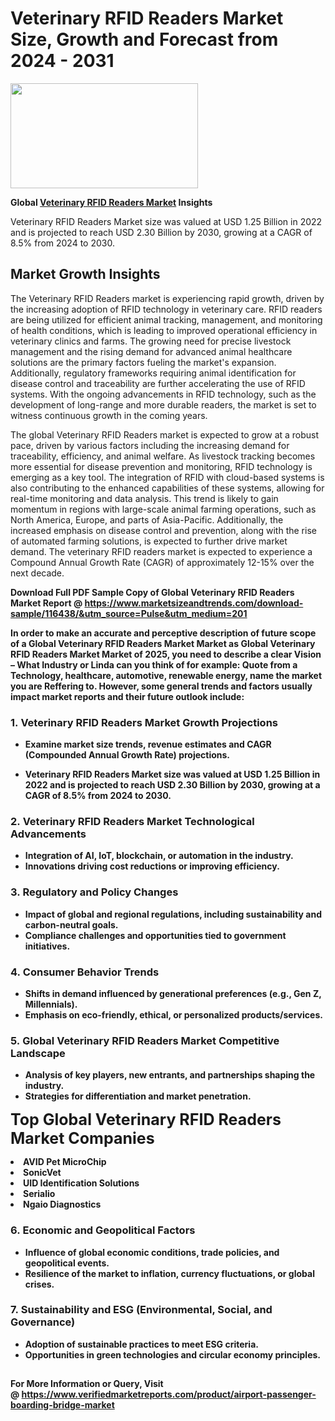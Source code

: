 <H1>Veterinary RFID Readers Market Size, Growth and Forecast from 2024 - 2031</H1><img class="aligncenter size-medium wp-image-584254" src="https://thirdeyenews.in/wp-content/uploads/2024/09/Global-Market-Research-300x168.jpeg" alt="" width="300" height="168" /><p><strong>Global&nbsp;<a href="https://www.marketsizeandtrends.com/download-sample/116438/&amp;utm_source=Pulse&amp;utm_medium=201">Veterinary RFID Readers Market</a> Insights</strong></p><p>Veterinary RFID Readers Market size was valued at USD 1.25 Billion in 2022 and is projected to reach USD 2.30 Billion by 2030, growing at a CAGR of 8.5% from 2024 to 2030.</p><p><h2>Market Growth Insights</h2> <p>The Veterinary RFID Readers market is experiencing rapid growth, driven by the increasing adoption of RFID technology in veterinary care. RFID readers are being utilized for efficient animal tracking, management, and monitoring of health conditions, which is leading to improved operational efficiency in veterinary clinics and farms. The growing need for precise livestock management and the rising demand for advanced animal healthcare solutions are the primary factors fueling the market's expansion. Additionally, regulatory frameworks requiring animal identification for disease control and traceability are further accelerating the use of RFID systems. With the ongoing advancements in RFID technology, such as the development of long-range and more durable readers, the market is set to witness continuous growth in the coming years.</p> <p><strong></strong></p> <p>The global Veterinary RFID Readers market is expected to grow at a robust pace, driven by various factors including the increasing demand for traceability, efficiency, and animal welfare. As livestock tracking becomes more essential for disease prevention and monitoring, RFID technology is emerging as a key tool. The integration of RFID with cloud-based systems is also contributing to the enhanced capabilities of these systems, allowing for real-time monitoring and data analysis. This trend is likely to gain momentum in regions with large-scale animal farming operations, such as North America, Europe, and parts of Asia-Pacific. Additionally, the increased emphasis on disease control and prevention, along with the rise of automated farming solutions, is expected to further drive market demand. The veterinary RFID readers market is expected to experience a Compound Annual Growth Rate (CAGR) of approximately 12-15% over the next decade. <p><strong></p><p><span class=""><strong>Download Full PDF Sample Copy of Global Veterinary RFID Readers Market Report</strong> @ <a href="https://www.marketsizeandtrends.com/download-sample/116438/&amp;utm_source=Pulse&amp;utm_medium=201" target="_blank">https://www.marketsizeandtrends.com/download-sample/116438/&amp;utm_source=Pulse&amp;utm_medium=201</a></span></p><p>In order to make an accurate and perceptive description of future scope of a Global&nbsp;Veterinary RFID Readers Market Market as Global&nbsp;Veterinary RFID Readers Market Market of 2025, you need to describe a clear Vision &ndash; What Industry or Linda can you think of for example: Quote from a Technology, healthcare, automotive, renewable energy, name the market you are Reffering to. However, some general trends and factors usually impact market reports and their future outlook include:</p><h3>1.&nbsp;<strong>Veterinary RFID Readers Market Growth Projections</strong></h3><ul><li>Examine market size trends, revenue estimates and CAGR (Compounded Annual Growth Rate) projections.</li><li><p>Veterinary RFID Readers Market size was valued at USD 1.25 Billion in 2022 and is projected to reach USD 2.30 Billion by 2030, growing at a CAGR of 8.5% from 2024 to 2030.</p></li></ul><h3>2.&nbsp;<strong>Veterinary RFID Readers Market Technological Advancements</strong></h3><ul><li>Integration of AI, IoT, blockchain, or automation in the industry.</li><li>Innovations driving cost reductions or improving efficiency.</li></ul><h3>3.&nbsp;<strong>Regulatory and Policy Changes</strong></h3><ul><li>Impact of global and regional regulations, including sustainability and carbon-neutral goals.</li><li>Compliance challenges and opportunities tied to government initiatives.</li></ul><h3>4.&nbsp;<strong>Consumer Behavior Trends</strong></h3><ul><li>Shifts in demand influenced by generational preferences (e.g., Gen Z, Millennials).</li><li>Emphasis on eco-friendly, ethical, or personalized products/services.</li></ul><h3>5.&nbsp;<strong>Global Veterinary RFID Readers Market Competitive Landscape</strong></h3><ul><li>Analysis of key players, new entrants, and partnerships shaping the industry.</li><li>Strategies for differentiation and market penetration.</li></ul><p data-pm-slice="1 1 []"><span style="color: inherit; font-family: inherit; font-size: 25px;">Top Global Veterinary RFID Readers Market Companies</span></p><div class="" data-test-id=""><p><li>AVID Pet MicroChip</li><li> SonicVet</li><li> UID Identification Solutions</li><li> Serialio</li><li> Ngaio Diagnostics</li></p></div><h3>6.&nbsp;<strong>Economic and Geopolitical Factors</strong></h3><ul><li>Influence of global economic conditions, trade policies, and geopolitical events.</li><li>Resilience of the market to inflation, currency fluctuations, or global crises.</li></ul><h3>7.&nbsp;<strong>Sustainability and ESG (Environmental, Social, and Governance)</strong></h3><ul><li>Adoption of sustainable practices to meet ESG criteria.</li><li>Opportunities in green technologies and circular economy principles.</li></ul><h2><strong style="font-size: 14px;">For More Information or Query, Visit @&nbsp;</strong><a style="background-color: #ffffff; font-size: 14px;" href="https://www.marketsizeandtrends.com/report/veterinary-rfid-readers-market/" target="_blank">https://www.verifiedmarketreports.com/product/airport-passenger-boarding-bridge-market</a></h2>
